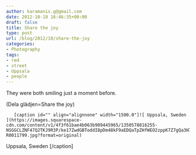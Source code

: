 ```yaml
---
author: karamanis.g@gmail.com
date: 2012-10-18 16:46:35+00:00
draft: false
title: Share the joy
type: post
url: /blog/2012/10/share-the-joy
categories:
- Photography
tags:
- red
- street
- Uppsala
- people
---
```


They were both smiling just a moment before.

(Dela glädjen=Share the joy)


  
       [caption id="" align="alignnone" width="1500.0"]![ Uppsala, Sweden ](https://images.squarespace-cdn.com/content/v1/4f3f61bae4b063b909445965/1350578816255-NSGGCLZNF47Q2TKJ9R3P/ke17ZwdGBToddI8pDm48kF9aEDQaTpZHfWEO2zppK7Z7gQa3H78H3Y0txjaiv_0fDoOvxcdMmMKkDsyUqMSsMWxHk725yiiHCCLfrh8O1z5QPOohDIaIeljMHgDF5CVlOqpeNLcJ80NK65_fV7S1UX7HUUwySjcPdRBGehEKrDf5zebfiuf9u6oCHzr2lsfYZD7bBzAwq_2wCJyqgJebgg/20120908-R0011799.jpg?format=original)
 Uppsala, Sweden [/caption]
